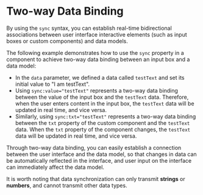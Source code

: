<template is="exm-article">
<a href="../../publics/examples/sync/demo.html" preview></a>
<a href="../../publics/examples/sync/test-demo.html" main></a>
<a href="../../publics/examples/sync/custom-input.html"></a>
</template>

# Two-way Data Binding

By using the `sync` syntax, you can establish real-time bidirectional associations between user interface interactive elements (such as input boxes or custom components) and data models.

The following example demonstrates how to use the `sync` property in a component to achieve two-way data binding between an input box and a data model:

- In the `data` parameter, we defined a data called `testText` and set its initial value to "I am testText".
- Using `sync:value="testText"` represents a two-way data binding between the value of the input box and the `testText` data. Therefore, when the user enters content in the input box, the `testText` data will be updated in real time, and vice versa.
- Similarly, using `sync:txt="testText"` represents a two-way data binding between the `txt` property of the custom component and the `testText` data. When the `txt` property of the component changes, the `testText` data will be updated in real time, and vice versa.

Through two-way data binding, you can easily establish a connection between the user interface and the data model, so that changes in data can be automatically reflected in the interface, and user input on the interface can immediately affect the data model.

It is worth noting that data synchronization can only transmit **strings** or **numbers**, and cannot transmit other data types.
